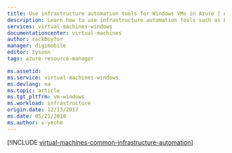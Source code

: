 ```yaml
---
title: Use infrastructure automation tools for Windows VMs in Azure | Azure
description: Learn how to use infrastructure automation tools such as PowerShell DSC, Ansible, Chef, Puppet, and Azure Automation to create and manage Windows virtual machines in Azure
services: virtual-machines-windows
documentationcenter: virtual-machines
author: rockboyfor
manager: digimobile
editor: tysonn
tags: azure-resource-manager

ms.assetid: 
ms.service: virtual-machines-windows
ms.devlang: na
ms.topic: article
ms.tgt_pltfrm: vm-windows
ms.workload: infrastructure
origin.date: 12/13/2017
ms.date: 05/21/2018
ms.author: v-yeche
---
```


[!INCLUDE [virtual-machines-common-infrastructure-automation](../../../includes/virtual-machines-common-infrastructure-automation.md)]
<!-- Update_Description: update meta properties -->